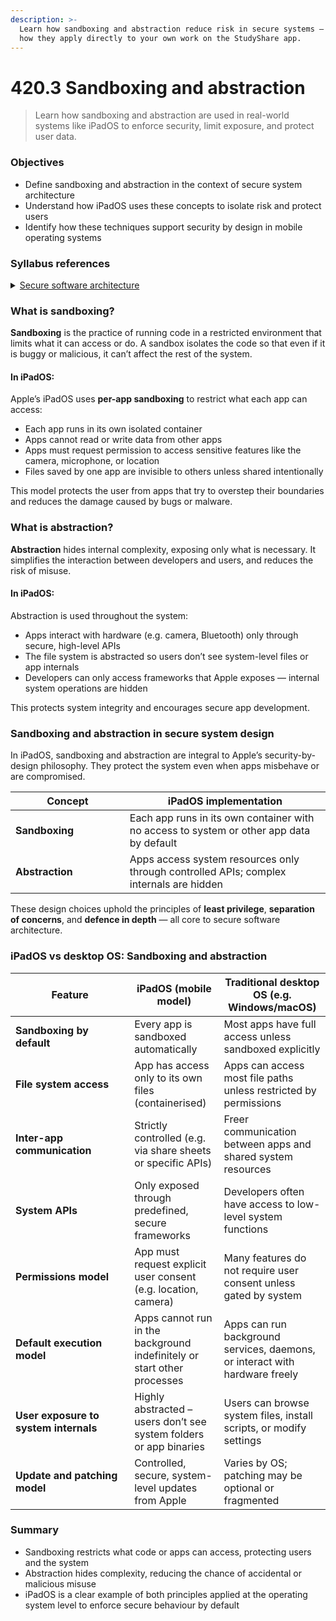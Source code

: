 ```yaml
---
description: >-
  Learn how sandboxing and abstraction reduce risk in secure systems — and see
  how they apply directly to your own work on the StudyShare app.
---
```


# 420.3 Sandboxing and abstraction

> Learn how sandboxing and abstraction are used in real-world systems like iPadOS to enforce security, limit exposure, and protect user data.

### Objectives

* Define sandboxing and abstraction in the context of secure system architecture
* Understand how iPadOS uses these concepts to isolate risk and protect users
* Identify how these techniques support security by design in mobile operating systems

### Syllabus references

<details>

<summary><a href="https://curriculum.nsw.edu.au/learning-areas/tas/software-engineering-11-12-2022/content/year-12/fa039e749d">Secure software architecture</a></summary>

* Use and explain the contribution of cryptography and sandboxing to the ‘security by design’ approach in the development of software solutions

- Explore fundamental software design security concepts when developing programming code, including:\
  – confidentiality\
  – integrity\
  – availability\
  – authentication\
  – authorisation\
  – accountability

</details>

### What is sandboxing?

**Sandboxing** is the practice of running code in a restricted environment that limits what it can access or do. A sandbox isolates the code so that even if it is buggy or malicious, it can’t affect the rest of the system.

#### In iPadOS:

Apple’s iPadOS uses **per-app sandboxing** to restrict what each app can access:

* Each app runs in its own isolated container
* Apps cannot read or write data from other apps
* Apps must request permission to access sensitive features like the camera, microphone, or location
* Files saved by one app are invisible to others unless shared intentionally

This model protects the user from apps that try to overstep their boundaries and reduces the damage caused by bugs or malware.

### What is abstraction?

**Abstraction** hides internal complexity, exposing only what is necessary. It simplifies the interaction between developers and users, and reduces the risk of misuse.

#### In iPadOS:

Abstraction is used throughout the system:

* Apps interact with hardware (e.g. camera, Bluetooth) only through secure, high-level APIs
* The file system is abstracted so users don’t see system-level files or app internals
* Developers can only access frameworks that Apple exposes — internal system operations are hidden

This protects system integrity and encourages secure app development.

### Sandboxing and abstraction in secure system design

In iPadOS, sandboxing and abstraction are integral to Apple’s security-by-design philosophy. They protect the system even when apps misbehave or are compromised.

<table><thead><tr><th width="166.76953125">Concept</th><th>iPadOS implementation</th></tr></thead><tbody><tr><td><strong>Sandboxing</strong></td><td>Each app runs in its own container with no access to system or other app data by default</td></tr><tr><td><strong>Abstraction</strong></td><td>Apps access system resources only through controlled APIs; complex internals are hidden</td></tr></tbody></table>

These design choices uphold the principles of **least privilege**, **separation of concerns**, and **defence in depth** — all core to secure software architecture.

### iPadOS vs desktop OS: Sandboxing and abstraction

<table><thead><tr><th width="174.15625">Feature</th><th>iPadOS (mobile model)</th><th>Traditional desktop OS (e.g. Windows/macOS)</th></tr></thead><tbody><tr><td><strong>Sandboxing by default</strong></td><td>Every app is sandboxed automatically</td><td>Most apps have full access unless sandboxed explicitly</td></tr><tr><td><strong>File system access</strong></td><td>App has access only to its own files (containerised)</td><td>Apps can access most file paths unless restricted by permissions</td></tr><tr><td><strong>Inter-app communication</strong></td><td>Strictly controlled (e.g. via share sheets or specific APIs)</td><td>Freer communication between apps and shared system resources</td></tr><tr><td><strong>System APIs</strong></td><td>Only exposed through predefined, secure frameworks</td><td>Developers often have access to low-level system functions</td></tr><tr><td><strong>Permissions model</strong></td><td>App must request explicit user consent (e.g. location, camera)</td><td>Many features do not require user consent unless gated by system</td></tr><tr><td><strong>Default execution model</strong></td><td>Apps cannot run in the background indefinitely or start other processes</td><td>Apps can run background services, daemons, or interact with hardware freely</td></tr><tr><td><strong>User exposure to system internals</strong></td><td>Highly abstracted – users don’t see system folders or app binaries</td><td>Users can browse system files, install scripts, or modify settings</td></tr><tr><td><strong>Update and patching model</strong></td><td>Controlled, secure, system-level updates from Apple</td><td>Varies by OS; patching may be optional or fragmented</td></tr></tbody></table>

### Summary

* Sandboxing restricts what code or apps can access, protecting users and the system
* Abstraction hides complexity, reducing the chance of accidental or malicious misuse
* iPadOS is a clear example of both principles applied at the operating system level to enforce secure behaviour by default
